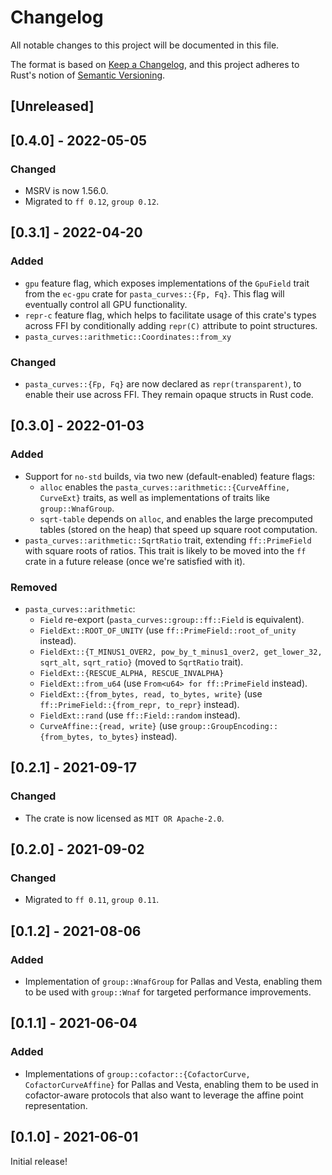 # Changelog
All notable changes to this project will be documented in this file.

The format is based on [Keep a Changelog](https://keepachangelog.com/en/1.0.0/),
and this project adheres to Rust's notion of
[Semantic Versioning](https://semver.org/spec/v2.0.0.html).

## [Unreleased]

## [0.4.0] - 2022-05-05
### Changed
- MSRV is now 1.56.0.
- Migrated to `ff 0.12`, `group 0.12`.

## [0.3.1] - 2022-04-20
### Added
- `gpu` feature flag, which exposes implementations of the `GpuField` trait from
  the `ec-gpu` crate for `pasta_curves::{Fp, Fq}`. This flag will eventually
  control all GPU functionality.
- `repr-c` feature flag, which helps to facilitate usage of this crate's types
  across FFI by conditionally adding `repr(C)` attribute to point structures.
- `pasta_curves::arithmetic::Coordinates::from_xy`

### Changed
- `pasta_curves::{Fp, Fq}` are now declared as `repr(transparent)`, to enable
  their use across FFI. They remain opaque structs in Rust code.

## [0.3.0] - 2022-01-03
### Added
- Support for `no-std` builds, via two new (default-enabled) feature flags:
  - `alloc` enables the `pasta_curves::arithmetic::{CurveAffine, CurveExt}`
    traits, as well as implementations of traits like `group::WnafGroup`.
  - `sqrt-table` depends on `alloc`, and enables the large precomputed tables
    (stored on the heap) that speed up square root computation.
- `pasta_curves::arithmetic::SqrtRatio` trait, extending `ff::PrimeField` with
  square roots of ratios. This trait is likely to be moved into the `ff` crate
  in a future release (once we're satisfied with it).

### Removed
- `pasta_curves::arithmetic`:
  - `Field` re-export (`pasta_curves::group::ff::Field` is equivalent).
  - `FieldExt::ROOT_OF_UNITY` (use `ff::PrimeField::root_of_unity` instead).
  - `FieldExt::{T_MINUS1_OVER2, pow_by_t_minus1_over2, get_lower_32, sqrt_alt,`
    `sqrt_ratio}` (moved to `SqrtRatio` trait).
  - `FieldExt::{RESCUE_ALPHA, RESCUE_INVALPHA}`
  - `FieldExt::from_u64` (use `From<u64> for ff::PrimeField` instead).
  - `FieldExt::{from_bytes, read, to_bytes, write}`
    (use `ff::PrimeField::{from_repr, to_repr}` instead).
  - `FieldExt::rand` (use `ff::Field::random` instead).
  - `CurveAffine::{read, write}`
    (use `group::GroupEncoding::{from_bytes, to_bytes}` instead).

## [0.2.1] - 2021-09-17
### Changed
- The crate is now licensed as `MIT OR Apache-2.0`.

## [0.2.0] - 2021-09-02
### Changed
- Migrated to `ff 0.11`, `group 0.11`.

## [0.1.2] - 2021-08-06
### Added
- Implementation of `group::WnafGroup` for Pallas and Vesta, enabling them to be
  used with `group::Wnaf` for targeted performance improvements.

## [0.1.1] - 2021-06-04
### Added
- Implementations of `group::cofactor::{CofactorCurve, CofactorCurveAffine}` for
  Pallas and Vesta, enabling them to be used in cofactor-aware protocols that
  also want to leverage the affine point representation.

## [0.1.0] - 2021-06-01
Initial release!
